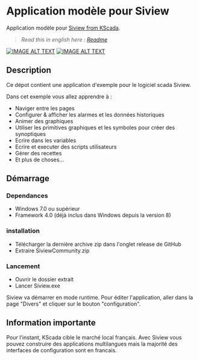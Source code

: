 # Application modèle pour Siview
Application modèle pour [Siview from KScada](https://www.kscada.com/siview.html).

>*Read this in english here : [Readme](README.md)*

[![IMAGE ALT TEXT](http://img.youtube.com/vi/yXhehV_huXM/0.jpg)](http://www.youtube.com/watch?v=yXhehV_huXM "Présentation KScada Siview")
[![IMAGE ALT TEXT](http://img.youtube.com/vi/ZjaIsO-YcAM/0.jpg)](http://www.youtube.com/watch?v=ZjaIsO-YcAM&list=PLlZOrC7AQ_30R6nzzEmJdrn82t8hD4_wY "KScada Siview Tutoriel")

## Description

Ce dépot contient une application d'exemple pour le logiciel scada Siview.

Dans cet exemple vous allez apprendre à :

* Naviger entre les pages
* Configurer & afficher les alarmes et les données historiques
* Animer des graphiques
* Utiliser les primitives graphiques et les symboles pour créer des synoptiques
* Ecrire dans les variables
* Ecrire et executer des scripts utilisateurs
* Gérer des recettes
* Et plus de choses...

## Démarrage

### Dependances

* Windows 7.0 ou supérieur
* Framework 4.0 (déjà inclus dans Windows depuis la version 8)

### installation

* Télécharger la dernière archive zip dans l'onglet release de GitHub
* Extraire SiviewCommunity.zip

### Lancement

* Ouvrir le dossier extrait
* Lancer Siview.exe

Siview va démarrer en mode runtime.
Pour éditer l'application, aller dans la page "Divers" et cliquer sur le bouton "configuration".


## Information importante

Pour l'instant, KScada cible le marché local français.
Avec Siview vous pouvez construire des applications multilangues mais la majorité des interfaces de configuration sont en francais.


